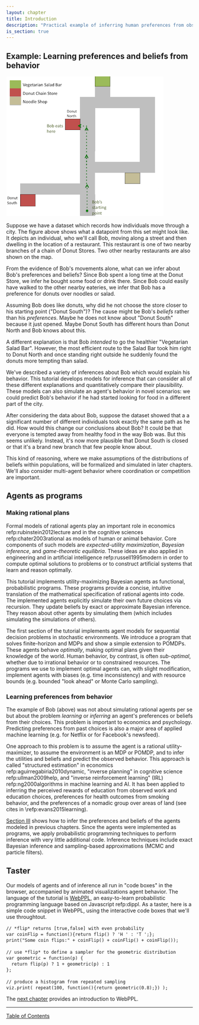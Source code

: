```yaml
---
layout: chapter
title: Introduction
description: "Practical example of inferring human preferences from observed choices. Implementing agent models from decision theory as functional programs. Inferring preferences (IRL) by inverting agent models."
is_section: true
---
```


## Example: Learning preferences and beliefs from behavior

![Donut temptation gridworld](/assets/img/ch1_donut_new.png)


Suppose we have a dataset which records how individuals move through a city. The figure above shows what a datapoint from this set might look like. It depicts an individual, who we'll call Bob, moving along a street and then dwelling in the location of a restaurant. This restaurant is one of two nearby branches of a chain of Donut Stores. Two other nearby restaurants are also shown on the map.

From the evidence of Bob's movements alone, what can we infer about Bob's preferences and beliefs? Since Bob spent a long time at the Donut Store, we infer he bought some food or drink there. Since Bob could easily have walked to the other nearby eateries, we infer that Bob has a preference for donuts over noodles or salad.

Assuming Bob does like donuts, why did he not choose the store closer to his starting point ("Donut South")? The cause might be Bob's *beliefs* rather than his *preferences*. Maybe he does not know about "Donut South" because it just opened. Maybe Donut South has different hours than Donut North and Bob knows about this.

A different explanation is that Bob *intended* to go the healthier "Vegetarian Salad Bar". However, the most efficient route to the Salad Bar took him right to Donut North and once standing right outside he suddenly found the donuts more tempting than salad.

We've described a variety of inferences about Bob which would explain his behavior. This tutorial develops models for inference that can consider all of these different explanations and quantitatively compare their plausibility. These models can also simulate an agent's behavior in novel scenarios: we could predict Bob's behavior if he had started looking for food in a different part of the city. 

After considering the data about Bob, suppose the dataset showed that a a significant number of different individuals took exactly the same path as he did. How would this change our conclusions about Bob? It could be that everyone is tempted away from healthy food in the way Bob was. But this seems unlikely. Instead, it's now more plausible that Donut South is closed or that it's a brand new branch that few people know about. 

This kind of reasoning, where we make assumptions of the distributions of beliefs within populations, will be formalized and simulated in later chapters. We'll also consider multi-agent behavior where coordination or competition are important. 


## Agents as programs

### Making rational plans

Formal models of rational agents play an important role in economics refp:rubinstein2012lecture and in the cognitive sciences refp:chater2003rational as models of human or animal behavior. Core components of such models are *expected-utility maximization*, *Bayesian inference*, and *game-theoretic equilibria*. These ideas are also applied in engineering and in artificial intelligence refp:russell1995modern in order to compute optimal solutions to problems or to construct artificial systems that learn and reason optimally. 

This tutorial implements utility-maximizing Bayesian agents as functional, probabilistic programs. These programs provide a concise, intuitive translation of the mathematical specification of rational agents into code. The implemented agents explicitly simulate their own future choices via recursion. They update beliefs by exact or approximate Bayesian inference. They reason about other agents by simulating them (which includes simulating the simulations of others). 

The first section of the tutorial implements agent models for sequential decision problems in stochastic environments. We introduce a program that solves finite-horizon and MDPs and show a simple extension to POMDPs. These agents behave *optimally*, making optimal plans given their knowledge of the world. Human behavior, by contrast, is often *sub-optimal*, whether due to irrational behavior or to constrained resources. The programs we use to implement optimal agents can, with slight modification, implement agents with biases (e.g. time inconsistency) and with resource bounds (e.g. bounded "look ahead" or Monte Carlo sampling).


### Learning preferences from behavior

The example of Bob (above) was not about simulating rational agents per se but about the problem *learning* or *inferring* an agent's preferences or beliefs from their choices. This problem is important to economics and psychology. Predicting preferences from past choices is also a major area of applied machine learning (e.g. for Netflix or for Facebook's newsfeed). 

One approach to this problem is to assume the agent is a rational utility-maximizer, to assume the environment is an MDP or POMDP, and to infer the utilities and beliefs and predict the observed behavior. This approach is called "structured estimation" in economics refp:aguirregabiria2010dynamic, "inverse planning" in cognitive science refp:ullman2009help, and "inverse reinforcement learning" (IRL) refp:ng2000algorithms in machine learning and AI. It has been applied to inferring the perceived rewards of education from observed work and education choices, preferences for health outcomes from smoking behavior, and the preferences of a nomadic group over areas of land (see cites in \refp:evans2015learning). 

[Section III](/chapters/07-reasoning-about-agents.md) shows how to infer the preferences and beliefs of the agents modeled in previous chapters. Since the agents were implemented as programs, we apply probabilistic programming techniques to perform inference with very little additional code. Inference techniques include exact Bayesian inference and sampling-based approximations (MCMC and particle filters).


## Taster

Our models of agents and of inference all run in "code boxes" in the browser, accompanied by animated visualizations agent behavior. The language of the tutorial is [WebPPL](https://webppl.org), an easy-to-learn probabilistic programming language based on Javascript refp:dippl. As a taster, here is a simple code snippet in WebPPL, using the interactive code boxes that we'll use throughtout. 

~~~~
// *flip* returns [true,false] with even probability
var coinFlip = function(){return flip() ? 'H ' : 'T ';};
print("Some coin flips:" + coinFlip() + coinFlip() + coinFlip());

// use *flip* to define a sampler for the geometric distribution
var geometric = function(p) {
  return flip(p) ? 1 + geometric(p) : 1
};

// produce a histogram from repeated sampling 
viz.print( repeat(100, function(){return geometric(0.8);}) );

~~~~

The [next chapter](/chapters/02-webppl.html) provides an introduction to WebPPL.

--------------

[Table of Contents](index.md)
